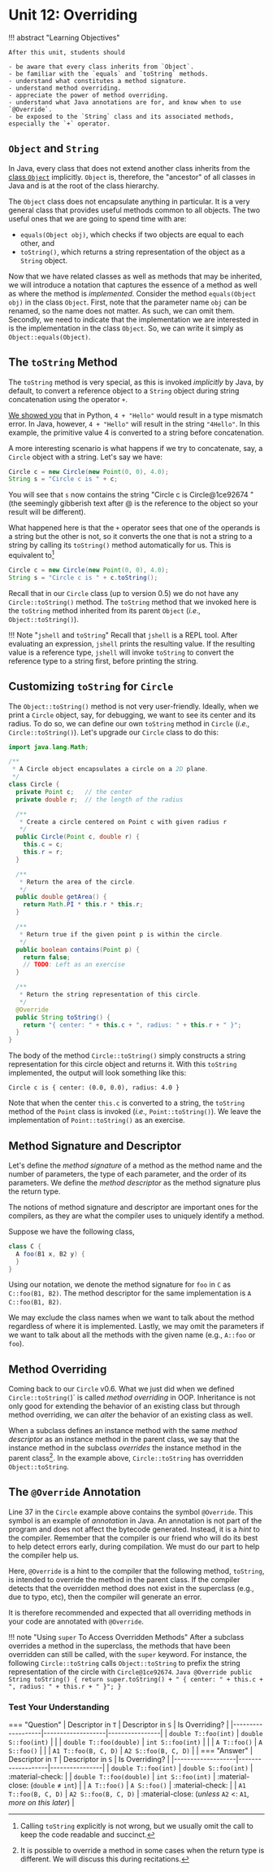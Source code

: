 # Unit 12: Overriding

!!! abstract "Learning Objectives"

    After this unit, students should

    - be aware that every class inherits from `Object`.
    - be familiar with the `equals` and `toString` methods.
    - understand what constitutes a method signature.
    - understand method overriding.
    - appreciate the power of method overriding.
    - understand what Java annotations are for, and know when to use `@Override`.
    - be exposed to the `String` class and its associated methods, especially the `+` operator.

## `Object` and `String`

In Java, every class that does not extend another class inherits from the [class `Object`](https://docs.oracle.com/en/java/javase/21/docs/api/java.base/java/lang/Object.html) implicitly.  `Object` is, therefore, the "ancestor" of all classes in Java and is at the root of the class hierarchy.

The `Object` class does not encapsulate anything in particular.  It is a very general class that provides useful methods common to all objects.  The two useful ones that we are going to spend time with are:

- `equals(Object obj)`, which checks if two objects are equal to each other, and
- `toString()`, which returns a string representation of the object as a `String` object.

Now that we have related classes as well as methods that may be inherited, we will introduce a notation that captures the essence of a method as well as where the method is _implemented_.  Consider the method `equals(Object obj)` in the class `Object`.  First, note that the parameter name `obj` can be renamed, so the name does not matter.  As such, we can omit them.  Secondly, we need to indicate that the implementation we are interested in is the implementation in the class `Object`.  So, we can write it simply as `Object::equals(Object)`.

## The `toString` Method

The `toString` method is very special, as this is invoked _implicitly_ by Java, by default, to convert a reference object to a `String` object during string concatenation using the operator `+`.

[We showed you](02-type.md) that in Python, `4 + "Hello"` would result in a type mismatch error.  In Java, however, `4 + "Hello"` will result in the string `"4Hello"`.  In this example, the primitive value 4 is converted to a string before concatenation.

A more interesting scenario is what happens if we try to concatenate, say, a `Circle` object with a string.  Let's say we have:

```Java
Circle c = new Circle(new Point(0, 0), 4.0);
String s = "Circle c is " + c;
```

You will see that `s` now contains the string "Circle c is Circle@1ce92674 " (the seemingly gibberish text after @ is the reference to the object so your result will be different).

What happened here is that the `+` operator sees that one of the operands is a string but the other is not, so it converts the one that is not a string to a string by calling its `toString()` method automatically for us.  This is equivalent to[^1]
```Java
Circle c = new Circle(new Point(0, 0), 4.0);
String s = "Circle c is " + c.toString();
```

[^1]: Calling `toString` explicitly is not wrong, but we usually omit the call to keep the code readable and succinct.

Recall that in our `Circle` class (up to version 0.5) we do not have any `Circle::toString()` method.  The `toString` method that we invoked here is the `toString` method inherited from its parent `Object` (_i.e.,_ `Object::toString()`).

!!! Note "`jshell` and `toString`"
    Recall that `jshell` is a REPL tool.  After evaluating an expression, `jshell` prints the resulting value.  If the resulting value is a reference type, `jshell` will invoke `toString` to convert the reference type to a string first, before printing the string.

## Customizing `toString` for `Circle`

The `Object::toString()` method is not very user-friendly.  Ideally, when we print a `Circle` object, say, for debugging, we want to see its center and its radius.  To do so, we can define our own `toString` method in `Circle`  (_i.e.,_ `Circle::toString()`).  Let's upgrade our `Circle` class to do this:

```Java hl_lines="34-40" title="Circle v0.6 (with toString)"
import java.lang.Math;

/**
 * A Circle object encapsulates a circle on a 2D plane.  
 */
class Circle {
  private Point c;   // the center
  private double r;  // the length of the radius

  /**
   * Create a circle centered on Point c with given radius r
   */
  public Circle(Point c, double r) {
    this.c = c;
    this.r = r;
  }

  /**
   * Return the area of the circle.
   */
  public double getArea() {
    return Math.PI * this.r * this.r;
  }

  /**
   * Return true if the given point p is within the circle.
   */
  public boolean contains(Point p) {
    return false;
    // TODO: Left as an exercise
  }

  /**
   * Return the string representation of this circle.
   */
  @Override
  public String toString() {
    return "{ center: " + this.c + ", radius: " + this.r + " }";
  }
}
```

The body of the method `Circle::toString()` simply constructs a string representation for this circle object and returns it.  With this `toString` implemented, the output will look something like this:
```
Circle c is { center: (0.0, 0.0), radius: 4.0 }
```

Note that when the center `this.c` is converted to a string, the `toString` method of the `Point` class is invoked (_i.e.,_ `Point::toString()`).  We leave the implementation of `Point::toString()` as an exercise.

## Method Signature and Descriptor

Let's define the _method signature_ of a method as the method name and the number of parameters, the type of each parameter, and the order of its parameters.  We define the _method descriptor_ as the method signature plus the return type.

The notions of method signature and descriptor are important ones for the compilers, as they are what the compiler uses to uniquely identify a method.  

Suppose we have the following class,

```Java
class C {
  A foo(B1 x, B2 y) {
  }
}
```

Using our notation, we denote the method signature for `foo` in `C` as `C::foo(B1, B2)`.  The method descriptor for the same implementation is `A C::foo(B1, B2)`.   

We may exclude the class names when we want to talk about the method regardless of where it is implemented.  Lastly, we may omit the parameters if we want to talk about all the methods with the given name (e.g., `A::foo` or `foo`).

## Method Overriding

Coming back to our `Circle` v0.6.  What we just did when we defined `Circle::toString(`)` is called _method overriding_ in OOP.  Inheritance is not only good for extending the behavior of an existing class but through method overriding, we can _alter_ the behavior of an existing class as well.

When a subclass defines an instance method with the same _method descriptor_ as an instance method in the parent class, we say that the instance method in the subclass _overrides_ the instance method in the parent class[^2].  In the example above, `Circle::toString` has overridden `Object::toString`.

[^2]: It is possible to override a method in some cases when the return type is different.  We will discuss this during recitations.

## The `@Override` Annotation

Line 37 in the `Circle` example above contains the symbol `@Override`.  This symbol is an example of _annotation_ in Java.  An annotation is not part of the program and does not affect the bytecode generated.  Instead, it is a _hint_ to the compiler.  Remember that the compiler is our friend who will do its best to help detect errors early, during compilation.  We must do our part to help the compiler help us.

Here, `@Override` is a hint to the compiler that the following method, `toString`, is intended to override the method in the parent class.  If the compiler detects that the overridden method does not exist in the superclass (e.g., due to typo, etc), then the compiler will generate an error.

It is therefore recommended and expected that all overriding methods in your code are annotated with `@Override`.

!!! note "Using `super` To Access Overridden Methods"
    After a subclass overrides a method in the superclass, the methods that have been overridden can still be called, with the `super` keyword.
    For instance, the following `Circle::toString` calls `Object::toString` to prefix the string representation of the circle with `Circle@1ce92674`.
    ```Java
    @Override
    public String toString() {
	      return super.toString() + " { center: " + this.c + ", radius: " + this.r + " }";
    }
    ```


### Test Your Understanding

=== "Question"
    | Descriptor in `T` | Descriptor in `S` | Is Overriding? |
    |-------------------|-------------------|----------------|
    | `double T::foo(int)` | `double S::foo(int)` | |
    | `double T::foo(double)` | `int S::foo(int)` | |
    | `A T::foo()` | `A S::foo()` | |
    | `A1 T::foo(B, C, D)` | `A2 S::foo(B, C, D)` | |
=== "Answer"
    | Descriptor in `T` | Descriptor in `S` | Is Overriding? |
    |-------------------|-------------------|----------------|
    | `double T::foo(int)` | `double S::foo(int)` | :material-check: |
    | `double T::foo(double)` | `int S::foo(int)` | :material-close: (`double` ≠ `int`) |
    | `A T::foo()` | `A S::foo()` | :material-check: |
    | `A1 T::foo(B, C, D)` | `A2 S::foo(B, C, D)` | :material-close: (_unless_ `A2` <: `A1`, _more on this later_) |